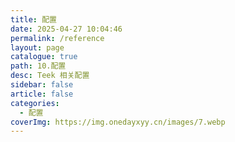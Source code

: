 ```yaml
---
title: 配置
date: 2025-04-27 10:04:46
permalink: /reference
layout: page
catalogue: true
path: 10.配置
desc: Teek 相关配置
sidebar: false
article: false
categories:
  - 配置
coverImg: https://img.onedayxyy.cn/images/7.webp
---
```


